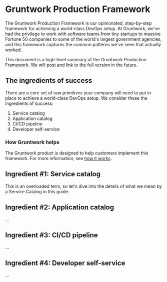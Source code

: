 # Gruntwork Production Framework

The Gruntwork Production Framework is our opinionated, step-by-step framework for achieving a world-class DevOps setup. At Gruntwork, we've had the privilege to work with software teams from tiny startups to massive Fortune 50 companies to some of the world's largest government agencies, and this framework captures the common patterns we've seen that actually worked.

This document is a high-level summary of the Gruntwork Production Framework. We will post and link to the full version in the future.

## The ingredients of success

There are a core set of raw primitives your company will need to put in place to achieve a world-class DevOps setup. We consider these the ingredients of success:

1. Service catalog
1. Application catalog
1. CI/CD pipeline
1. Developer self-service

### How Gruntwork helps

The Gruntwork product is designed to help customers implement this framework. For more information, see [how it works](how-it-works).

## Ingredient #1: Service catalog

This is an overloaded term, so let's dive into the details of what we mean by a Service Catalog in this guide.

## Ingredient #2: Application catalog
...

## Ingredient #3: CI/CD pipeline
...

## Ingredient #4: Developer self-service 
...



<!-- ##DOCS-SOURCER-START
{"sourcePlugin":"local-copier","hash":"ebca2e605787776f91971e9c55972a74"}
##DOCS-SOURCER-END -->
